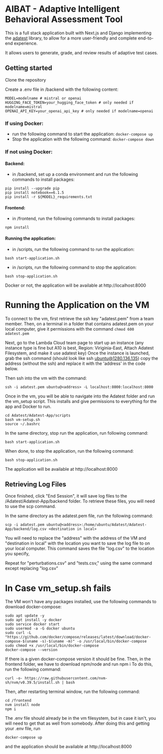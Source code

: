 # AIBAT - Adaptive Intelligent Behavioral Assessment Tool
This is a full stack application built with Next.js and Django implementing the 
[adatest](https://github.com/microsoft/adaptive-testing) library, to allow for a 
more user-friendly and complete end-to-end experience.

It allows users to generate, grade, and review results of adaptive test cases.

## Getting started
Clone the repository

Create a .env file in /backend with the following content:
```
MODEL=modelname # mistral or openai
HUGGING_FACE_TOKEN=your_hugging_face_token # only needed if modelname=mistral
OPENAI_API_KEY=your_openai_api_key # only needed if modelname=openai
```

### If using Docker:
- run the following command to start the application: ``` docker-compose up ```
 - Stop the application with the following command: ``` docker-compose down ```

### If not using Docker: 
#### Backend:
- in /backend, set up a conda environment and run the following commands to install packages:
```
pip install --upgrade pip
pip install notebook==6.1.5
pip install -r ${MODEL}_requirements.txt
```


#### Frontend:
- in /frontend, run the following commands to install packages:
```
npm install
```
#### Running the application:
- in /scripts, run the following command to run the application: 
```
bash start-application.sh
```
- in /scripts, run the following command to stop the application:
```
bash stop-application.sh
```
Docker or not, the application will be available at http://localhost:8000

# Running the Application on the VM
To connect to the vm, first retrieve the ssh key "adatest.pem" from a team member.
Then, on a terminal in a folder that contains adatest.pem on your local computer, give it permissions with the command
``` chmod 600 adatest.pem ```

Next, go to the Lambda Cloud team page to start up an instance (any instance type is fine but A10 is best,
Region: Viriginia-East, Attach Adatest Filesystem, and make it use adatest key) Once the instance is launched, 
grab the ssh command (should look like ssh ubuntu@1280.136.135) copy the address (without the ssh) and 
replace it with the 'address' in the code below. 

Then ssh into the vm with the command:

``` ssh -i adatest.pem ubuntu@<address> -L localhost:8000:localhost:8000 ```

<!--## To Run Locally (Without Docker) -->
Once in the vm, you will be able to navigate into the Adatest folder and run the vm_setup script.
This installs and give permissions to everything for the app and Docker to run. 
```
cd Adatest/Adatest-App/scripts
bash vm-setup.sh
source ~/.bashrc
```
In the same directory, stop run the application, run following command: 
```
bash start-application.sh
```
When done, to stop the application, run the following command:
```
bash stop-application.sh
```

<!-- ## To Run With Docker (currently not working)
To run the application with docker, you will first need to run the shell script to set everything up for it
```
cd Adatest/Adatest-App/scripts
bash docker-gpu.sh
```

To stop the application, run the following command:
``` docker-compose down ```

To start the application, run the following command:
``` docker-compose up ```
 -->
The application will be available at http://localhost:8000

## Retrieving Log Files
Once finished, click "End Session", it will save log files to the /Adatest/Adatest-App/backend folder.
To retrieve these files, you will need to use the scp command. 

In the same directory as the adatest.pem file, run the following command:
```
scp -i adatest.pem ubuntu@<address>:/home/ubuntu/Adatest/Adatest-App/backend/log.csv <destination in local>
```
You will need to replace the "address" with the address of the VM and "destination in local" with the location 
you want to save the log file to on your local computer. This command saves the file "log.csv" to the location you specify,

Repeat for "perturbations.csv" and "tests.csv," using the same command except replacing "log.csv"

# In Case vm_setup.sh fails
The VM won't have any packages installed, use the following commands to download docker-compose:
```
sudo apt update -y
sudo apt install -y docker
sudo service docker start
sudo usermod -a -G docker ubuntu
sudo curl -L "https://github.com/docker/compose/releases/latest/download/docker-compose-$(uname -s)-$(uname -m)" -o /usr/local/bin/docker-compose
sudo chmod +x /usr/local/bin/docker-compose
docker-compose --version
```
If there is a given docker-compose version it should be fine.
Then, in the frontend folder, we have to download npm/node and run npm i
To do this, run the following command:
```
curl -o- https://raw.githubusercontent.com/nvm-sh/nvm/v0.39.5/install.sh | bash
```
Then, after restarting terminal window, run the following command:
```
cd /frontend
nvm install node
npm i 
```
The .env file should already be in the vm filesystem, but in case it isn't, you will need to get that as well from somebody.
After doing this and getting your .env file, run 
```    
docker-compose up
```
and the application should be available at http://localhost:8000
